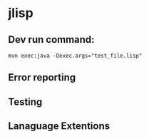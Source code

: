 # jlisp

## Dev run command:
`mvn exec:java -Dexec.args="test_file.lisp"`


## Error reporting 

## Testing 

## Lanaguage Extentions 
